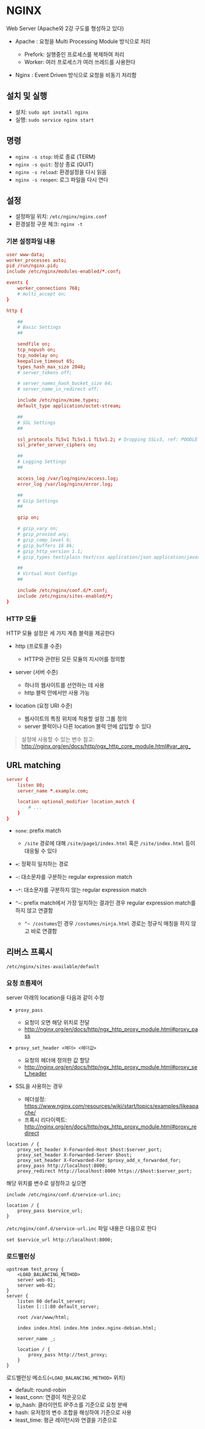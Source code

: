 # NGINX

Web Server (Apache와 2강 구도를 형성하고 있다)

- Apache : 요청을 Multi Processing Module 방식으로 처리
  - Prefork: 실행중인 프로세스를 복제하여 처리
  - Worker: 여러 프로세스가 여러 쓰레드를 사용한다

- Nginx : Event Driven 방식으로 요청을 비동기 처리함

## 설치 및 실행

- 설치: `sudo apt install nginx`
- 실행: `sudo service nginx start`

## 명령

- `nginx -s stop`: 바로 종료 (TERM)
- `nginx -s quit`: 정상 종료 (QUIT)
- `nginx -s reload`: 환경설정을 다시 읽음
- `nginx -s reopen`: 로그 파일을 다시 연다

## 설정

- 설정파일 위치: `/etc/nginx/nginx.conf`
- 환경설정 구문 체크: `nginx -t`

### 기본 설정파일 내용

```conf
user www-data;
worker_processes auto;
pid /run/nginx.pid;
include /etc/nginx/modules-enabled/*.conf;

events {
    worker_connections 768;
    # multi_accept on;
}

http {

    ##
    # Basic Settings
    ##

    sendfile on;
    tcp_nopush on;
    tcp_nodelay on;
    keepalive_timeout 65;
    types_hash_max_size 2048;
    # server_tokens off;

    # server_names_hash_bucket_size 64;
    # server_name_in_redirect off;

    include /etc/nginx/mime.types;
    default_type application/octet-stream;

    ##
    # SSL Settings
    ##

    ssl_protocols TLSv1 TLSv1.1 TLSv1.2; # Dropping SSLv3, ref: POODLE
    ssl_prefer_server_ciphers on;

    ##
    # Logging Settings
    ##

    access_log /var/log/nginx/access.log;
    error_log /var/log/nginx/error.log;

    ##
    # Gzip Settings
    ##

    gzip on;

    # gzip_vary on;
    # gzip_proxied any;
    # gzip_comp_level 6;
    # gzip_buffers 16 8k;
    # gzip_http_version 1.1;
    # gzip_types text/plain text/css application/json application/javascript text/xml application/xml application/xml+rss text/javascript;

    ##
    # Virtual Host Configs
    ##

    include /etc/nginx/conf.d/*.conf;
    include /etc/nginx/sites-enabled/*;
}
```

### HTTP 모듈

HTTP 모듈 설정은 세 가지 계층 블럭을 제공한다

- http (프로토콜 수준)
  - HTTP와 관련된 모든 모듈의 지시어를 정의함

- server (서버 수준)
  - 하나의 웹사이트를 선언하는 데 사용
  - http 블럭 안에서만 사용 가능

- location (요청 URI 수준)
  - 웹사이트의 특정 위치에 적용할 설정 그룹 정의
  - server 블럭이나 다른 location 블럭 안에 삽입할 수 있다

> 설정에 사용할 수 있는 변수 참고: <http://nginx.org/en/docs/http/ngx_http_core_module.html#var_arg_>

## URL matching

```conf
server {
    listen 80;
    server_name *.example.com;

    location optional_modifier location_match {
        # ...
    }
}
```

- `none`: prefix match
  - `/site` 경로에 대해 `/site/page1/index.html` 혹은 `/site/index.html` 등이 대응될 수 있다

- `=`: 정확히 일치하는 경로

- `~`: 대소문자를 구분하는 regular expression match

- `~*`: 대소문자를 구분하지 않는 regular expression match

- `^~`: prefix match에서 가장 일치하는 결과인 경우 regular expression match를 하지 않고 연결함
  - `^~ /costumes`인 경우 `/costumes/ninja.html` 경로는 정규식 매칭을 하지 않고 바로 연결함

## 리버스 프록시

`/etc/nginx/sites-available/default`

### 요청 흐름제어

server 아래의 location을 다음과 같이 수정

- `proxy_pass`
  - 요청이 오면 해당 위치로 전달
  - <http://nginx.org/en/docs/http/ngx_http_proxy_module.html#proxy_pass>

- `proxy_set_header <헤더> <헤더값>`
  - 요청의 헤더에 정의한 값 할당
  - <http://nginx.org/en/docs/http/ngx_http_proxy_module.html#proxy_set_header>

- SSL을 사용하는 경우
  - 헤더설정: <https://www.nginx.com/resources/wiki/start/topics/examples/likeapache/>
  - 프록시 리다이렉트: <http://nginx.org/en/docs/http/ngx_http_proxy_module.html#proxy_redirect>

```text
location / {
    proxy_set_header X-Forwarded-Host $host:$server_port;
    proxy_set_header X-Forwarded-Server $host;
    proxy_set_header X-Forwarded-For $proxy_add_x_forwarded_for;
    proxy_pass http://localhost:8000;
    proxy_redirect http://localhost:8000 https://$host:$server_port;
```

해당 위치를 변수로 설정하고 싶으면

```text
include /etc/nginx/conf.d/service-url.inc;

location / {
    proxy_pass $service_url;
}
```

`/etc/nginx/conf.d/service-url.inc` 파일 내용은 다음으로 한다

```text
set $service_url http://localhost:8000;
```

### 로드밸런싱

```text
upstream test_proxy {
    <LOAD_BALANCING_METHOD>
    server web-01;
    server web-02;
}
server {
    listen 80 default_server;
    listen [::]:80 default_server;

    root /var/www/html;

    index index.html index.htm index.nginx-debian.html;

    server_name _;

    location / {
        proxy_pass http://test_proxy;
    }
}
```

로드밸런싱 메소드(`<LOAD_BALANCING_METHOD>` 위치)

- default: round-robin
- least_conn: 연결이 적은곳으로
- ip_hash: 클라이언트 IP주소를 기준으로 요청 분배
- hash: 유저정의 변수 조합을 해싱하여 기준으로 사용
- least_time: 평균 레이턴시와 연결을 기준으로
